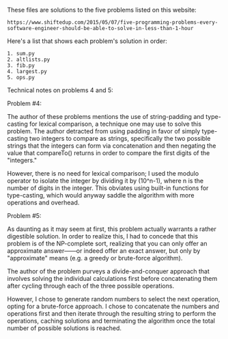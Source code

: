 These files are solutions to the five problems listed on this website: 

	https://www.shiftedup.com/2015/05/07/five-programming-problems-every-software-engineer-should-be-able-to-solve-in-less-than-1-hour

Here's a list that shows each problem's solution in order:

	1. sum.py
	2. altlists.py
	3. fib.py 
	4. largest.py
	5. ops.py

Technical notes on problems 4 and 5:


Problem #4: 

The author of these problems mentions the use of string-padding and type-casting for lexical comparison, a technique one may use to solve this problem.
The author detracted from using padding in favor of simply type-casting two integers to compare as strings, specifically the two possible strings that
the integers can form via concatenation  and then negating the value that compareTo() returns in order to compare the first digits of the "integers."


However, there is no need for lexical comparison; I  used the modulo operator to isolate the integer by dividing it by (10^n-1), where
n is the number of digits in the integer. This obviates using built-in functions for type-casting, which would anyway saddle
the algorithm with more operations and overhead.   

Problem #5:

As daunting as it may seem at first, this problem actually warrants a rather digestible solution. In order to realize this, I had to
concede that this problem is of the NP-complete sort, realizing that you can only offer an approximate answer——or 
indeed offer an exact answer, but only by  "approximate" means (e.g. a greedy or brute-force algorithm).

The author of the problem purveys a divide-and-conquer approach that involves solving the individual calculations first before concatenating them
after cycling through each of the three possible operations.  

However, I chose to generate random numbers to select the next operation, opting for a brute-force approach. I chose to 
concatenate the numbers and operations first and then iterate through the resulting string to perform the operations, caching solutions and
terminating the algorithm once the total number of possible solutions is reached.


  
  





